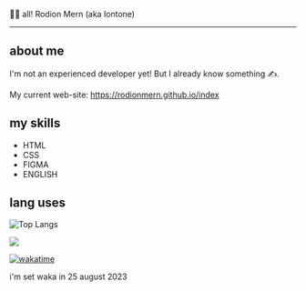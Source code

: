
👋🏻 all! Rodion Mern (aka lontone)


---

## about me

I'm not an experienced developer yet! But I already know something ✍️.

My current web-site: https://rodionmern.github.io/index

## my skills

+ HTML
+ CSS
+ FIGMA
+ ENGLISH

## lang uses

![Top Langs](https://github-readme-stats.vercel.app/api/top-langs/?username=rodionmern&layout=compact)



![](https://komarev.com/ghpvc/?username=rodionmern&style=for-the-badge)

[![wakatime](https://wakatime.com/badge/user/d52bec14-dffa-463f-81b4-063d9254b6f9.svg)](https://wakatime.com/@d52bec14-dffa-463f-81b4-063d9254b6f9)

i'm set waka in 25 august 2023
